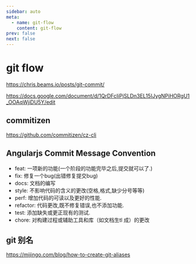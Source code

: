 ```yaml
---
sidebar: auto
meta:
  - name: git-flow
    content: git-flow
prev: false
next: false
---
```


# git flow 

https://chris.beams.io/posts/git-commit/

https://docs.google.com/document/d/1QrDFcIiPjSLDn3EL15IJygNPiHORgU1_OOAqWjiDU5Y/edit

## commitizen

https://github.com/commitizen/cz-cli

## Angularjs Commit Message Convention

- feat: 一项新的功能(一个阶段的功能完毕之后,提交就可以了.)
- fix: 修复一个bug(出错修复提交bug)
- docs: 文档的编写
- style: 不影响代码的含义的更改(空格,格式,缺少分号等等)
- perf: 增加代码的可读以及更好的性能.
- refactor: 代码更改,既不修复错误,也不添加功能.
- test: 添加缺失或更正现有的测试.
- chore: 对构建过程或辅助工具和库（如文档生tl 成）的更改

## git 别名

https://mijingo.com/blog/how-to-create-git-aliases


